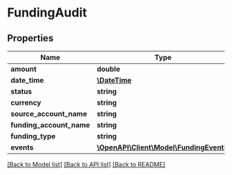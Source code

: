 # FundingAudit

## Properties
Name | Type | Description | Notes
------------ | ------------- | ------------- | -------------
**amount** | **double** |  | [optional] 
**date_time** | [**\DateTime**](\DateTime.md) |  | [optional] 
**status** | **string** |  | [optional] 
**currency** | **string** |  | [optional] 
**source_account_name** | **string** |  | [optional] 
**funding_account_name** | **string** |  | [optional] 
**funding_type** | **string** |  | [optional] 
**events** | [**\OpenAPI\Client\Model\FundingEvent[]**](FundingEvent.md) |  | [optional] 

[[Back to Model list]](../README.md#documentation-for-models) [[Back to API list]](../README.md#documentation-for-api-endpoints) [[Back to README]](../README.md)


